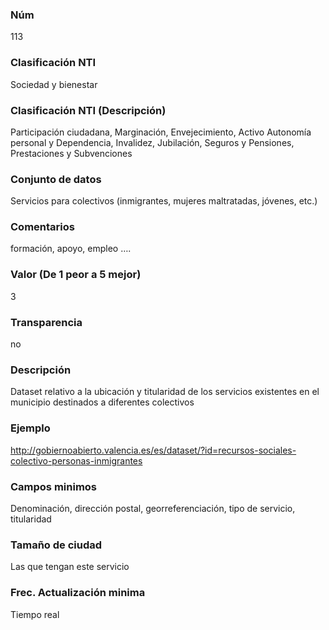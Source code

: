 ### Núm
113
### Clasificación NTI
Sociedad y bienestar
### Clasificación NTI (Descripción)
Participación ciudadana, Marginación, Envejecimiento, Activo Autonomía personal y Dependencia, Invalidez, Jubilación, Seguros y Pensiones, Prestaciones y Subvenciones
### Conjunto de datos
Servicios para colectivos (inmigrantes, mujeres maltratadas, jóvenes, etc.)
### Comentarios
formación, apoyo, empleo ….
### Valor (De 1 peor a 5 mejor)
3
### Transparencia
no
### Descripción
Dataset relativo a la ubicación y titularidad de los servicios existentes en el municipio destinados a diferentes colectivos
### Ejemplo
http://gobiernoabierto.valencia.es/es/dataset/?id=recursos-sociales-colectivo-personas-inmigrantes
### Campos minimos
Denominación, dirección postal, georreferenciación, tipo de servicio, titularidad 
### Tamaño de ciudad
Las que tengan este servicio
### Frec. Actualización minima
Tiempo real
